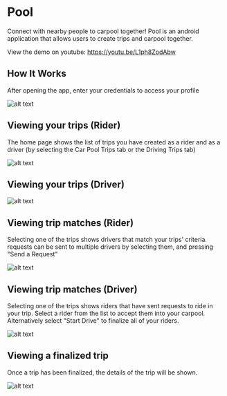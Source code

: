 # Pool
Connect with nearby people to carpool together! Pool is an android application that allows users to create trips and carpool together.

View the demo on youtube: https://youtu.be/L1ph8ZodAbw

## How It Works

After opening the app, enter your credentials to access your profile

![alt text](https://github.com/Viveks-Practice/Pool/blob/MyProjectBranch/loginPage.png)

## Viewing your trips (Rider)


The home page shows the list of trips you have created as a rider and as a driver (by selecting the Car Pool Trips tab or the Driving Trips tab)

![alt text](https://github.com/Viveks-Practice/Pool/blob/MyProjectBranch/rideTrips.png?raw=true)

## Viewing your trips (Driver)
![alt text](https://github.com/Viveks-Practice/Pool/blob/MyProjectBranch/drivingPage.png?raw=true)

## Viewing trip matches (Rider)
Selecting one of the trips shows drivers that match your trips' criteria. requests can be sent to multiple drivers by selecting them, and pressing "Send a Request"

![alt text](https://github.com/Viveks-Practice/Pool/blob/MyProjectBranch/rideTripDetails.png?raw=true)

## Viewing trip matches (Driver)
Selecting one of the trips shows riders that have sent requests to ride in your trip. Select a rider from the list to accept them into your carpool. Alternatively select "Start Drive" to finalize all of your riders.

![alt text](https://github.com/Viveks-Practice/Pool/blob/MyProjectBranch/driveTripDetails.png?raw=true)

## Viewing a finalized trip

Once a trip has been finalized, the details of the trip will be shown.

![alt text](https://github.com/Viveks-Practice/Pool/blob/MyProjectBranch/confirmedTrip.png?raw=true)
